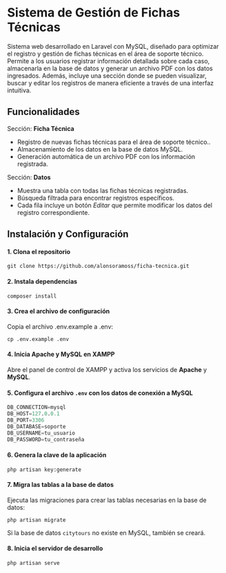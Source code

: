 # Sistema de Gestión de Fichas Técnicas

Sistema web desarrollado en Laravel con MySQL, diseñado para optimizar el registro y gestión de fichas técnicas en el área de soporte técnico. Permite a los usuarios registrar información detallada sobre cada caso, almacenarla en la base de datos y generar un archivo PDF con los datos ingresados. Además, incluye una sección donde se pueden visualizar, buscar y editar los registros de manera eficiente a través de una interfaz intuitiva.

## Funcionalidades
Sección: **Ficha Técnica**
- Registro de nuevas fichas técnicas para el área de soporte técnico..
- Almacenamiento de los datos en la base de datos MySQL.
- Generación automática de un archivo PDF con los información registrada.

Sección: **Datos**
- Muestra una tabla con todas las fichas técnicas registradas.
- Búsqueda filtrada para encontrar registros específicos.
- Cada fila incluye un botón *Editar* que permite modificar los datos del registro correspondiente.

## Instalación y Configuración

#### 1. Clona el repositorio
    git clone https://github.com/alonsoramoss/ficha-tecnica.git

#### 2. Instala dependencias
    composer install

#### 3. Crea el archivo de configuración
Copia el archivo .env.example a .env:

    cp .env.example .env

#### 4. Inicia Apache y MySQL en XAMPP
Abre el panel de control de XAMPP y activa los servicios de **Apache** y **MySQL**.

#### 5. Configura el archivo `.env` con los datos de conexión a MySQL
```sql
DB_CONNECTION=mysql
DB_HOST=127.0.0.1
DB_PORT=3306
DB_DATABASE=soporte  
DB_USERNAME=tu_usuario
DB_PASSWORD=tu_contraseña
```

#### 6. Genera la clave de la aplicación
    php artisan key:generate

#### 7. Migra las tablas a la base de datos
Ejecuta las migraciones para crear las tablas necesarias en la base de datos:

    php artisan migrate    
Si la base de datos `citytours` no existe en MySQL, también se creará.

#### 8. Inicia el servidor de desarrollo
    php artisan serve
